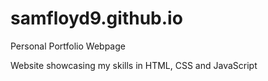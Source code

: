 # samfloyd9.github.io
Personal Portfolio Webpage

Website showcasing my skills in HTML, CSS and JavaScript
